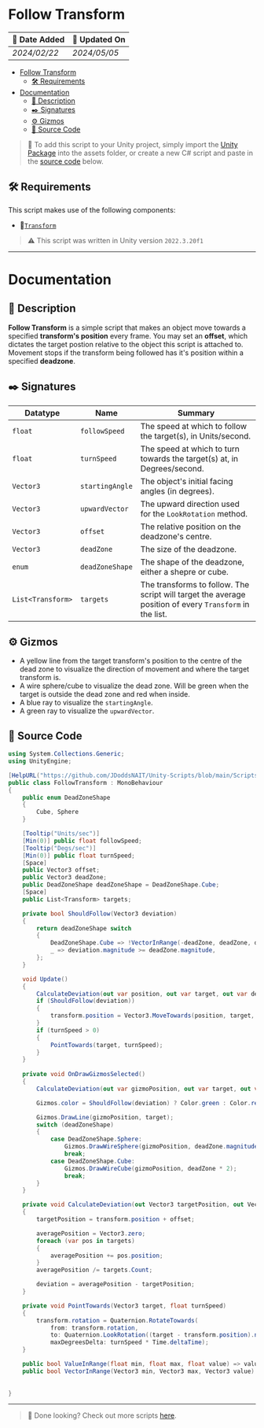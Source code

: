 # Follow Transform

| 📆 Date Added | 📆 Updated On |
|-|-|
|*2024/02/22*|*2024/05/05*|

- [Follow Transform](#follow-transform)
  - [🛠️ Requirements](#️-requirements)
- [Documentation](#documentation)
  - [📖 Description](#-description)
  - [✒️ Signatures](#️-signatures)
  - [⚙️ Gizmos](#️-gizmos)
  - [💾 Source Code](#-source-code)

> :paperclip: To add this script to your Unity project, simply import the [Unity Package](./followTransform.unitypackage) into the assets folder, or create a new C# script and paste in the [source code](#-source-code) below.

## 🛠️ Requirements

This script makes use of the following components:
- :link:[`Transform`][transform]

> :warning: This script was written in Unity version `2022.3.20f1`

---
# Documentation

## 📖 Description
**Follow Transform** is a simple script that makes an object move towards a specified **transform's position** every frame. You may set an **offset**, which dictates the target postion relative to the object this script is attached to. Movement stops if the transform being followed has it's position within a specified **deadzone**.

## ✒️ Signatures

| Datatype | Name | Summary |
|-|-|-|
| `float` | `followSpeed` | The speed at which to follow the target(s), in Units/second. |
| `float` | `turnSpeed` | The speed at which to turn towards the target(s) at, in Degrees/second. |
| `Vector3` | `startingAngle` | The object's initial facing angles (in degrees). |
| `Vector3` | `upwardVector` | The upward direction used for the `LookRotation` method. |
| `Vector3` | `offset` | The relative position on the deadzone's centre. |
| `Vector3` | `deadZone` | The size of the deadzone. |
| `enum` | `deadZoneShape` | The shape of the deadzone, either a shepre or cube. |
| `List<Transform>` | `targets` | The transforms to follow. The script will target the average position of every `Transform` in the list. |

## ⚙️ Gizmos
- A yellow line from the target transform's position to the centre of the dead zone to visualize the direction of movement and where the target transform is.  
- A wire sphere/cube to visualize the dead zone. Will be green when the target is outside the dead zone and red when inside.
- A blue ray to visualize the `startingAngle`.
- A green ray to visualize the `upwardVector`.

## 💾 Source Code
``` cs
using System.Collections.Generic;
using UnityEngine;

[HelpURL("https://github.com/JDoddsNAIT/Unity-Scripts/blob/main/Scripts/Follow-Transform/")]
public class FollowTransform : MonoBehaviour
{
    public enum DeadZoneShape
    {
        Cube, Sphere
    }

    [Tooltip("Units/sec")]
    [Min(0)] public float followSpeed;
    [Tooltip("Degs/sec")]
    [Min(0)] public float turnSpeed;
    [Space]
    public Vector3 offset;
    public Vector3 deadZone;
    public DeadZoneShape deadZoneShape = DeadZoneShape.Cube;
    [Space]
    public List<Transform> targets;

    private bool ShouldFollow(Vector3 deviation)
    {
        return deadZoneShape switch
        {
            DeadZoneShape.Cube => !VectorInRange(-deadZone, deadZone, deviation),
            _ => deviation.magnitude >= deadZone.magnitude,
        };
    }

    void Update()
    {
        CalculateDeviation(out var position, out var target, out var deviation);
        if (ShouldFollow(deviation))
        {
            transform.position = Vector3.MoveTowards(position, target, followSpeed * Time.deltaTime) - offset;
        }
        if (turnSpeed > 0)
        {
            PointTowards(target, turnSpeed);
        }
    }
    
    private void OnDrawGizmosSelected()
    {
        CalculateDeviation(out var gizmoPosition, out var target, out var deviation);

        Gizmos.color = ShouldFollow(deviation) ? Color.green : Color.red;

        Gizmos.DrawLine(gizmoPosition, target);
        switch (deadZoneShape)
        {
            case DeadZoneShape.Sphere:
                Gizmos.DrawWireSphere(gizmoPosition, deadZone.magnitude);
                break;
            case DeadZoneShape.Cube:
                Gizmos.DrawWireCube(gizmoPosition, deadZone * 2);
                break;
        }
    }

    private void CalculateDeviation(out Vector3 targetPosition, out Vector3 averagePosition, out Vector3 deviation)
    {
        targetPosition = transform.position + offset;

        averagePosition = Vector3.zero;
        foreach (var pos in targets)
        {
            averagePosition += pos.position;
        }
        averagePosition /= targets.Count;

        deviation = averagePosition - targetPosition;
    }

    private void PointTowards(Vector3 target, float turnSpeed)
    {
        transform.rotation = Quaternion.RotateTowards(
            from: transform.rotation,
            to: Quaternion.LookRotation((target - transform.position).normalized),
            maxDegreesDelta: turnSpeed * Time.deltaTime);
    }

    public bool ValueInRange(float min, float max, float value) => value >= min && value <= max;
    public bool VectorInRange(Vector3 min, Vector3 max, Vector3 value) => ValueInRange(min.x, max.x, value.x)
                                                                          && ValueInRange(min.y, max.y, value.y)
                                                                          && ValueInRange(min.z, max.z, value.z);
}

```
---
> :paperclip: Done looking? Check out more scripts [here](../).

[transform]: https://docs.unity3d.com/ScriptReference/Transform.html
